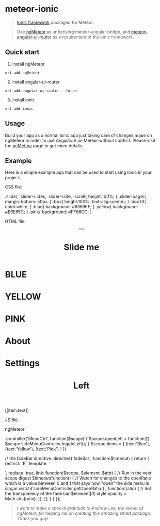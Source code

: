 meteor-ionic
============

> [Ionic framework](http://ionicframework.com "Ionic framework") packaged for Meteor.

> Use [ngMeteor](https://github.com/loneleeandroo/ngMeteor "ngMeteor") as underlying meteor-angular bridge, and [meteor-angular-ui-router](https://github.com/ccll/meteor-angular-ui-router "meteor-angular-ui-router") as a requirement of the Ionic framework.

## Quick start
1. Install ngMeteor
<pre><code>mrt add ngMeteor</code></pre>
2. Install angular-ui-router
<pre><code>mrt add angular-ui-router --force</code></pre>
3. Install ionic
<pre><code>mrt add ionic</code></pre>

## Usage
Build your app as a normal Ionic app just taking care of changes made on ngMeteor in order to use AngularJS on Meteor without conflict. Please visit the [ngMeteor](https://github.com/loneleeandroo/ngMeteor "ngMeteor") page to get more details.

## Example
Here is a simple example app that can be used to start using Ionic in your project:

CSS file:

.slider, .slider-slides, .slider-slide, .scroll{
	height:100%;
}
.slider-pager{
	margin-bottom: 50px;
}
.box{
	height:100%;
	text-align:center;
}
.box h1{
	color:white;
}
.blue{
	background: #6699FF;
}
.yellow{
	background: #E6E65C;
}
.pink{
	background: #FF66CC;
}

HTML file:

<head>
  <title>ionic</title>
</head>
<body>
  <div ng-controller="MenuCtrl">
    <side-menus>
      <pane side-menu-content>
        <header class="bar bar-header bar-positive">
          <button class="button button-icon" ng-click="openLeft()"><i class="icon ion-navicon"></i></button>
          <h1 class="title">Slide me</h1>
        </header>
        <content has-header="true" padding="true">
          <tabs tabs-type="tabs-icon-only" tabs-style="tabs-primary">
            <tab title="Home" icon-on="icon ion-ios7-filing" icon-off="icon ion-ios7-filing-outline">
              <slide-box>
                <slide>
                  <div class="box blue">
                    <h1>BLUE</h1>
                  </div>
                </slide>
                <slide>
                  <div class="box yellow"><h1>YELLOW</h1></div>
                </slide>
                <slide>
                  <div class="box pink"><h1>PINK</h1></div>
                </slide>
              </slide-box>
            </tab>
            <tab title="About" icon-on="icon ion-ios7-clock" icon-off="icon ion-ios7-clock-outline">
              <h1>About</h1>
            </tab>
            <tab title="Settings" icon-on="icon ion-ios7-gear" icon-off="icon ion-ios7-gear-outline">
              <h1>Settings</h1>
            </tab>
          </tabs>
        </content>
      </pane>
      <side-menu side="left">
        <header class="bar bar-header bar-dark" fade-header>
          <h1 class="title">Left</h1>
        </header>
        <content has-header="true">
          <list>
            <item ng-repeat="item in items" item="item">
              [[item.text]]
            </item>
          </list>
        </content>
      </side-menu>
    </side-menus>
  </div>
</body>

JS file:

ngMeteor

.controller('MenuCtrl', function($scope) {
  $scope.openLeft = function(){
    $scope.sideMenuController.toggleLeft();
  }
  $scope.items = [
    {text:'Blue'},
    {text:'Yellow'},
    {text:'Pink'}
  ]
})

// the fadeBar directive
.directive('fadeBar', function($timeout) {
  return {
    restrict: 'E',
    template: '<div class="fade-bar"></div>',
    replace: true,
    link: function($scope, $element, $attr) {
      // Run in the next scope digest
      $timeout(function() {
        // Watch for changes to the openRatio which is a value between 0 and 1 that says how "open" the side menu is
        $scope.$watch('sideMenuController.getOpenRatio()', function(ratio) {
          // Set the transparency of the fade bar
          $element[0].style.opacity = Math.abs(ratio);
        });
      });
    }
  }
});

> *I want to make a special gratitude to Andrew Lee, the owner of ngMeteor, for helping me on creating this amazing smart package. Thank you guy!*
